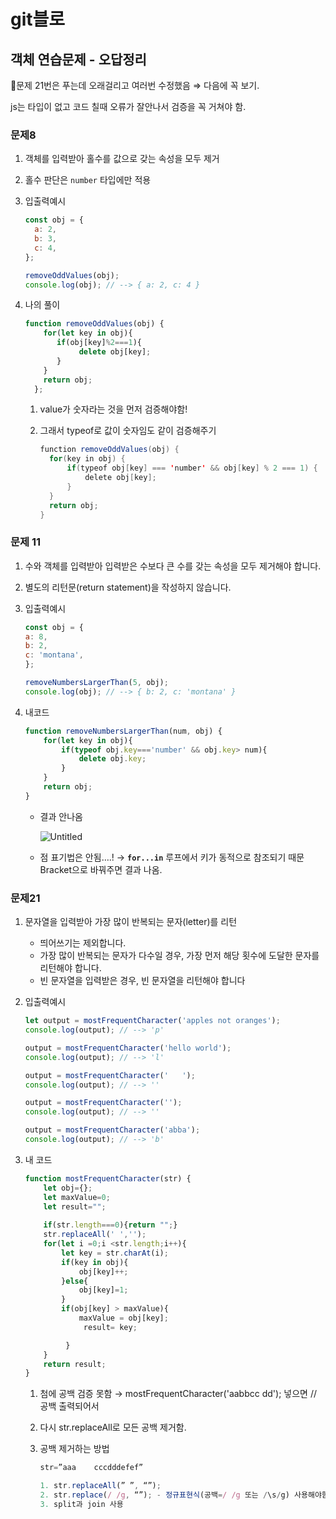 # git블로

## 객체 연습문제 - 오답정리

🍒문제 21번은 푸는데 오래걸리고 여러번 수정했음 ⇒ 다음에 꼭 보기.

js는 타입이 없고 코드 칠때 오류가 잘안나서 검증을 꼭 거쳐야 함.

### 문제8

1. 객체를 입력받아 홀수를 값으로 갖는 속성을 모두 제거
2. 홀수 판단은 `number` 타입에만 적용
3. 입출력예시
    
    ```jsx
    const obj = {
      a: 2,
      b: 3,
      c: 4,
    };
    
    removeOddValues(obj);
    console.log(obj); // --> { a: 2, c: 4 }
    ```
    
4. 나의 풀이
    
    ```jsx
    function removeOddValues(obj) {
        for(let key in obj){
           if(obj[key]%2===1){
                delete obj[key];
           }
        }
        return obj;
      };
    
    ```
    
    1. value가 숫자라는 것을 먼저 검증해야함!
    2. 그래서 typeof로 값이 숫자임도 같이 검증해주기
        
        ```java
        function removeOddValues(obj) {
          for(key in obj) {
        	  if(typeof obj[key] === 'number' && obj[key] % 2 === 1) {
        		  delete obj[key];
        	  }
          }
          return obj;
        }
        ```
        

### 문제 11

1. 수와 객체를 입력받아 입력받은 수보다 큰 수를 갖는 속성을 모두 제거해야 합니다.
2. 별도의 리턴문(return statement)을 작성하지 않습니다.
3. 입출력예시
    
    ```jsx
    const obj = {
    a: 8,
    b: 2,
    c: 'montana',
    };
    
    removeNumbersLargerThan(5, obj);
    console.log(obj); // --> { b: 2, c: 'montana' }
    ```
    
4. 내코드
    
    ```jsx
    function removeNumbersLargerThan(num, obj) {
    	for(let key in obj){
    		if(typeof obj.key==='number' && obj.key> num){
    			delete obj.key;
    		}
    	}
    	return obj;
    }
    
    ```
    
    - 결과 안나옴
        
        ![Untitled](git%E1%84%87%E1%85%B3%E1%86%AF%E1%84%85%E1%85%A9%20a969243890e745a082d4c3e0da95f23d/Untitled.png)
        
    - 점 표기법은 안됨….! → **`for...in`** 루프에서 키가 동적으로 참조되기 때문 Bracket으로 바꿔주면 결과 나옴.
    

### 문제21

1. 문자열을 입력받아 가장 많이 반복되는 문자(letter)를 리턴
    - 띄어쓰기는 제외합니다.
    - 가장 많이 반복되는 문자가 다수일 경우, 가장 먼저 해당 횟수에 도달한 문자를 리턴해야 합니다.
    - 빈 문자열을 입력받은 경우, 빈 문자열을 리턴해야 합니다
2. 입출력예시
    
    ```jsx
    let output = mostFrequentCharacter('apples not oranges');
    console.log(output); // --> 'p'
    
    output = mostFrequentCharacter('hello world');
    console.log(output); // --> 'l'
    
    output = mostFrequentCharacter('   ');
    console.log(output); // --> ''
    
    output = mostFrequentCharacter('');
    console.log(output); // --> ''
    
    output = mostFrequentCharacter('abba');
    console.log(output); // --> 'b'
    ```
    
3. 내 코드
    
    ```jsx
    function mostFrequentCharacter(str) {
        let obj={};
        let maxValue=0;
        let result="";
        
        if(str.length===0){return "";}
        str.replaceAll(' ','');
        for(let i =0;i <str.length;i++){
            let key = str.charAt(i);
            if(key in obj){
                obj[key]++;    
            }else{
                obj[key]=1;
            }
            if(obj[key] > maxValue){
                maxValue = obj[key];
                 result= key;
    
             }
        }
        return result;
    } 
    ```
    
    1. 첨에 공백 검증 못함 → mostFrequentCharacter('aabbcc      dd'); 넣으면 // 공백 출력되어서
    2. 다시 str.replaceAll로 모든 공백 제거함.
    3. 공백 제거하는 방법
        
        ```jsx
        str=”aaa    cccdddefef”
        
        1. str.replaceAll(” ”, “”);
        2. str.replace(/ /g, “”); - 정규표현식(공백=/ /g 또는 /\s/g) 사용해야함.
        3. split과 join 사용
        ```